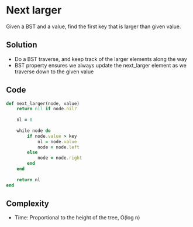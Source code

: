 # Next larger
Given a BST and a value, find the first key that is larger than given value.

## Solution
- Do a BST traverse, and keep track of the larger elements along the way
- BST property ensures we always update the next_larger element as we traverse down to the given value

## Code
```ruby
def next_larger(node, value)
    return nil if node.nil?
    
    nl = 0
    
    while node do
        if node.value > key
            nl = node.value
            node = node.left
        else
            node = node.right
        end
    end
    
    return nl
end
```

## Complexity
- Time: Proportional to the height of the tree, O(log n)